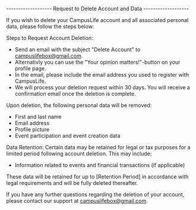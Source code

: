 ------------------- Request to Delete Account and Data ------------------- 

If you wish to delete your CampusLife account and all associated personal data, please follow the steps below:

Steps to Request Account Deletion:
- Send an email with the subject "Delete Account" to campuslifebox@gmail.com.
- Alternativly you can use the "Your opinion matters!"-button on your profile page.
- In the email, please include the email address you used to register with CampusLife.
- We will process your deletion request within 30 days. You will receive a confirmation email once the deletion is complete.

Upon deletion, the following personal data will be removed:
- First and last name
- Email address
- Profile picture
- Event participation and event creation data

Data Retention:
Certain data may be retained for legal or tax purposes for a limited period following account deletion. This may include:
- Information related to events and financial transactions (if applicable)

These data will be retained for up to [Retention Period] in accordance with legal requirements and will be fully deleted thereafter.

If you have any further questions regarding the deletion of your account, please contact our support at campuslifebox@gmail.com.
